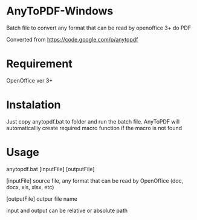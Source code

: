 AnyToPDF-Windows
================

Batch file to convert any format that can be read by openoffice 3+ do PDF

Converted from https://code.google.com/p/anytopdf


Requirement
===========

OpenOffice ver 3+

Instalation
===========

Just copy anytopdf.bat to folder and run the batch file. 
AnyToPDF will automaticalliy create required macro function if the macro is not found


Usage
=====

anytopdf.bat [inputFile] [outputFile]

[inputFile]     source file, any format that can be read by OpenOffice
                (doc, docx, xls, xlsx, etc)
              
[outputFile]    outpur file name


input and output can be relative or absolute path
